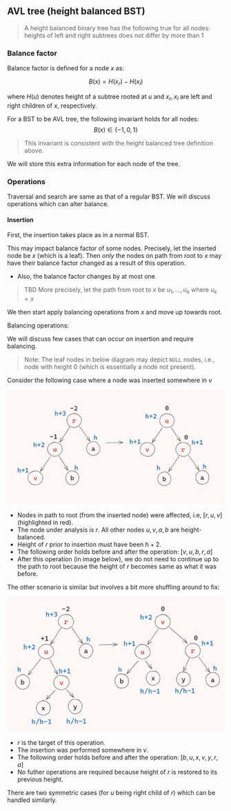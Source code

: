 ## AVL tree (height balanced BST)

> A height balanced binary tree has the following true
> for all nodes:
> heights of left and right subtrees does not differ by more than 1

### Balance factor

Balance factor is defined for a node $x$ as:

$$
B(x) = H(x_r) - H(x_l)
$$

where $H(u)$ denotes height of a subtree rooted at $u$ and
$x_r, x_l$ are left and right children of $x$, respectively.

For a BST to be AVL tree, the following invariant holds for all
nodes:
$$
B(x) \in \{ -1, 0, 1 \}
$$

> This invariant is consistent with the height balanced
> tree definition above.

We will store this extra information for each node of the tree.

### Operations

Traversal and search are same as that of a regular BST.
We will discuss operations which can alter balance.

#### Insertion

First, the insertion takes place as in a normal BST.

This may impact balance factor of some nodes. Precisely,
let the inserted node be $x$ (which is a leaf).
Then *only* the nodes on path from root to $x$ may have their balance
factor changed as a result of this operation.

- Also, the balance factor changes by at most one

> TBD
> More precisely, let the path from root to $x$ be $u_1, \ldots, u_k$
> where $u_k = x$

We then start apply balancing operations from $x$ and move up towards root.

Balancing operations:

We will discuss few cases that can occur on insertion
and require balancing.

> Note: The leaf nodes in below diagram may depict `NULL`
> nodes, i.e., node with height $0$ (which is essentially a node not present).

Consider the following case where a node was inserted
somewhere in $v$


![](/assets/images/trees/balancing-1.png)

- Nodes in path to root (from the inserted node)
  were affected, i.e, $[r, u, v]$ (highlighted in red).
- The node under analysis is $r$. All other nodes $u, v, a, b$
  are height-balanced.
- Height of $r$ prior to insertion must have been $h+2$.
- The following order holds before and after the operation:
  $[v, u, b, r, a]$
- After this operation (in image below), we do not need to continue up
  to the path to root because the height of $r$
  becomes same as what it was before.


The other scenario is similar but involves a bit more shuffling
around to fix:

![](/assets/images/trees/balancing-2.png)

- $r$ is the target of this operation.
- The insertion was performed somewhere in $v$.
- The following order holds before and after the operation:
  $[b, u, x, v, y, r, a]$
- No futher operations are required because height of $r$
  is restored to its previous height.

There are two symmetric cases (for $u$ being right child of $r$)
which can be handled similarly.